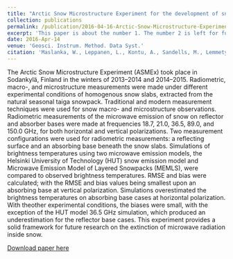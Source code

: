 ```yaml
---
title: "Arctic Snow Microstructure Experiment for the development of snow emission modelling"
collection: publications
permalink: /publication/2016-04-16-Arctic-Snow-Microstructure-Experiment-for-the-development-of-snow-emission-modelling
excerpt: 'This paper is about the number 1. The number 2 is left for future work.'
date: 2016-Apr-14
venue: 'Geosci. Instrum. Method. Data Syst.'
citation: 'Maslanka, W., Leppanen, L., Kontu, A., Sandells, M., Lemmetyinen, J., Schneebeli, M., Proksch, M., Matzl, M., Hannula, H-R., Gurney, R. (2016). &quot;Arctic Snow Microstructure Experiment for the development of snow emission modelling.&quot; <i>Geosci. Instrum. Method. Data Syst.</i>. 5, 85-94.'
---
```

The Arctic Snow Microstructure Experiment (ASMEx) took place in Sodankylä, Finland in the winters of 2013–2014 and 2014–2015. Radiometric, macro-, and microstructure
measurements were made under different experimental conditions of homogenous snow slabs, extracted from the natural seasonal taiga snowpack. Traditional and modern measurement techniques were used for snow macro- and microstructure observations. Radiometric measurements of the microwave emission of snow on reflector and absorber bases were made at frequencies 18.7, 21.0, 36.5, 89.0, and 150.0 GHz, for both horizontal and vertical polarizations. Two measurement configurations were used for radiometric measurements: a reflecting surface and an absorbing base beneath the snow slabs. Simulations of brightness temperatures using two microwave emission models, the Helsinki University of Technology (HUT) snow emission model and Microwave Emission Model of Layered Snowpacks (MEMLS), were compared to observed brightness temperatures. RMSE and bias were calculated; with the RMSE and bias values being smallest upon an absorbing base at vertical polarization. Simulations overestimated the brightness temperatures on absorbing base cases at horizontal polarization. With theother experimental conditions, the biases were small, with the exception of the HUT model 36.5 GHz simulation, which produced an underestimation for the reflector base cases. This experiment provides a solid framework for future research on the extinction of microwave radiation inside snow.

[Download paper here](http://willmaslanka.github.io/files/gi-5-85-2016.pdf)
